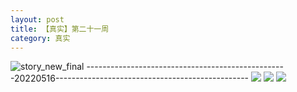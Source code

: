 ```yaml
---
layout: post
title: 【真实】第二十一周
category: 真实
---
```

![story_new_final](http://rjbwi03xh.hd-bkt.clouddn.com/img/story_new_final_0322.png)
--------------------------------------------------20220516------------------------------------------------
![](http://rjbwd52rw.hd-bkt.clouddn.com/img/factors-220516-1.jpg)
![](http://rjbwd52rw.hd-bkt.clouddn.com/img/factors-220516-2.jpg)
![](http://rjbwd52rw.hd-bkt.clouddn.com/img/factors-220516-3.jpg)
  




